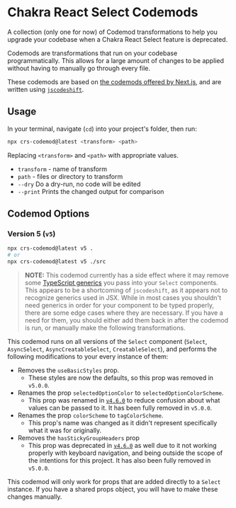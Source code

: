 # Chakra React Select Codemods

A collection (only one for now) of Codemod transformations to help you upgrade
your codebase when a Chakra React Select feature is deprecated.

Codemods are transformations that run on your codebase programmatically. This
allows for a large amount of changes to be applied without having to manually go
through every file.

These codemods are based on
[the codemods offered by Next.js](https://github.com/vercel/next.js/tree/canary/packages/next-codemod),
and are written using [`jscodeshift`](https://github.com/facebook/jscodeshift).

## Usage

In your terminal, navigate (`cd`) into your project's folder, then run:

```sh
npx crs-codemod@latest <transform> <path>
```

Replacing `<transform>` and `<path>` with appropriate values.

- `transform` - name of transform
- `path` - files or directory to transform
- `--dry` Do a dry-run, no code will be edited
- `--print` Prints the changed output for comparison

## Codemod Options

### Version 5 (`v5`)

```sh
npx crs-codemod@latest v5 .
# or
npx crs-codemod@latest v5 ./src
```

> **NOTE:** This codemod currently has a side effect where it may remove some
> [TypeScript generics](https://www.typescriptlang.org/docs/handbook/2/generics.html)
> you pass into your `Select` components. This appears to be a shortcoming of
> `jscodeshift`, as it appears not to recognize generics used in JSX. While in
> most cases you shouldn't need generics in order for your component to be typed
> properly, there are some edge cases where they are necessary. If you have a
> need for them, you should either add them back in after the codemod is run, or
> manually make the following transformations.

This codemod runs on all versions of the `Select` component (`Select`,
`AsyncSelect`, `AsyncCreatableSelect`, `CreatableSelect`), and performs the
following modifications to your every instance of them:

- Removes the `useBasicStyles` prop.
  - These styles are now the defaults, so this prop was removed in `v5.0.0`.
- Renames the prop `selectedOptionColor` to `selectedOptionColorScheme`.
  - This prop was renamed in
    [`v4.6.0`](https://github.com/csandman/chakra-react-select/releases/tag/v4.6.0)
    to reduce confusion about what values can be passed to it. It has been fully
    removed in `v5.0.0`.
- Renames the prop `colorScheme` to `tagColorScheme`.
  - This prop's name was changed as it didn't represent specifically what it was
    for originally.
- Removes the `hasStickyGroupHeaders` prop
  - This prop was deprecated in
    [`v4.6.0`](https://github.com/csandman/chakra-react-select/releases/tag/v4.6.0)
    as well due to it not working properly with keyboard navigation, and being
    outside the scope of the intentions for this project. It has also been fully
    removed in `v5.0.0`.

This codemod will only work for props that are added directly to a `Select`
instance. If you have a shared props object, you will have to make these changes
manually.
